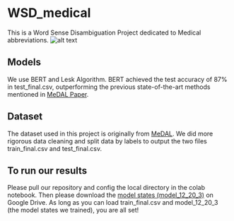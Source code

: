 # WSD_medical
This is a Word Sense Disambiguation Project dedicated to Medical abbreviations.
![alt text](https://raw.githubusercontent.com/BruceWen120/medal/012c5407168072ac73e3d2022fe2cea38029a6fa/figures/rs_illustration.svg)

## Models
We use BERT and Lesk Algorithm. BERT achieved the test accuracy of 87% in test_final.csv, outperforming the previous state-of-the-art methods mentioned in [MeDAL Paper](https://www.aclweb.org/anthology/2020.clinicalnlp-1.15).

## Dataset
The dataset used in this project is originally from [MeDAL](https://github.com/BruceWen120/medal). 
We did more rigorous data cleaning and split data by labels to output the two files train_final.csv and test_final.csv.

## To run our results
Please pull our repository and config the local directory in the colab notebook. Then please download the [model states (model_12_20_3)](https://drive.google.com/file/d/1-YbBIvc-jbnApfxtYwIvMxwQ5FqN7nMA/view?usp=sharing) on Google Drive.
As long as you can load train_final.csv and model_12_20_3 (the model states we trained), you are all set!
